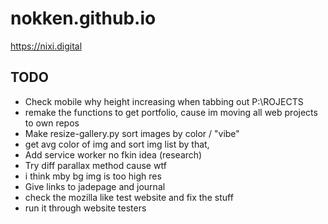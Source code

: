 # nokken.github.io

https://nixi.digital

## TODO
- Check mobile why height increasing when tabbing out P:\ROJECTS
- remake the functions to get portfolio, cause im moving all web projects to own repos
- Make resize-gallery.py sort images by color / "vibe"
- get avg color of img and sort img list by that, 
- Add service worker 
  no fkin idea (research)
- Try diff parallax method cause wtf
- i think mby bg img is too high res
- Give links to jadepage and journal
- check the mozilla like test website and fix the stuff
- run it through website testers
